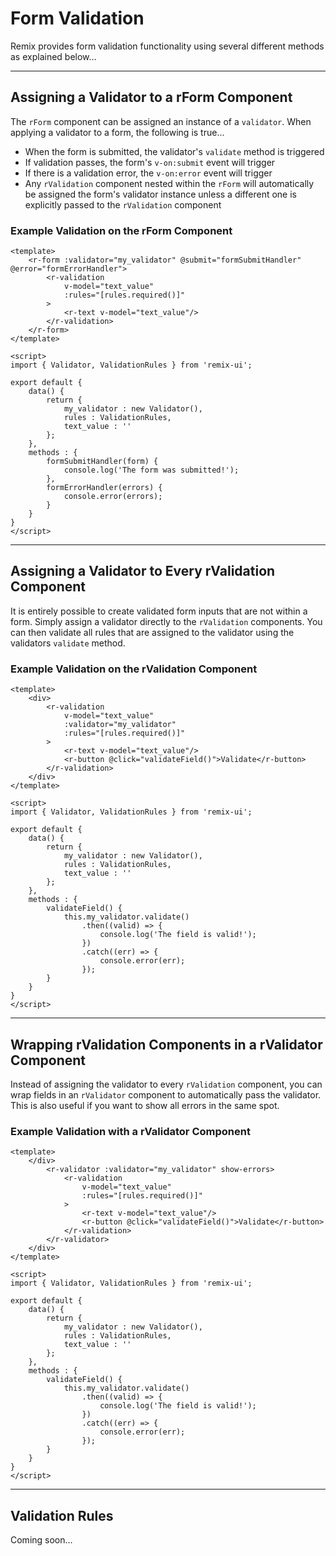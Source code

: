 # Form Validation

Remix provides form validation functionality using several different methods as explained below...

---
## Assigning a Validator to a rForm Component
The `rForm` component can be assigned an instance of a `validator`. When applying a validator to a form, the following is true...
* When the form is submitted, the validator's `validate` method is triggered
* If validation passes, the form's `v-on:submit` event will trigger
* If there is a validation error, the `v-on:error` event will trigger
* Any `rValidation` component nested within the `rForm` will automatically be assigned the form's validator instance unless a different one is explicitly passed to the `rValidation` component

### Example Validation on the rForm Component
```vue
<template>
    <r-form :validator="my_validator" @submit="formSubmitHandler" @error="formErrorHandler">
        <r-validation
            v-model="text_value"
            :rules="[rules.required()]"
        >
            <r-text v-model="text_value"/>
        </r-validation>
    </r-form>
</template>

<script>
import { Validator, ValidationRules } from 'remix-ui';

export default {
    data() {
        return {
            my_validator : new Validator(),
            rules : ValidationRules,
            text_value : ''
        };
    },
    methods : {
        formSubmitHandler(form) {
            console.log('The form was submitted!');
        },
        formErrorHandler(errors) {
            console.error(errors);
        }
    }
}
</script>
```
---
## Assigning a Validator to Every rValidation Component
It is entirely possible to create validated form inputs that are not within a form. Simply assign a validator directly to the `rValidation` components. You can then validate all rules that are assigned to the validator using the validators `validate` method.

### Example Validation on the rValidation Component
```vue
<template>
    <div>
        <r-validation
            v-model="text_value"
            :validator="my_validator"
            :rules="[rules.required()]"
        >
            <r-text v-model="text_value"/>
            <r-button @click="validateField()">Validate</r-button>
        </r-validation>
    </div>
</template>

<script>
import { Validator, ValidationRules } from 'remix-ui';

export default {
    data() {
        return {
            my_validator : new Validator(),
            rules : ValidationRules,
            text_value : ''
        };
    },
    methods : {
        validateField() {
            this.my_validator.validate()
                .then((valid) => {
                    console.log('The field is valid!');
                })
                .catch((err) => {
                    console.error(err);
                });
        }
    }
}
</script>
```
---
## Wrapping rValidation Components in a rValidator Component
Instead of assigning the validator to every `rValidation` component, you can wrap fields in an `rValidator` component to automatically pass the validator. This is also useful if you want to show all errors in the same spot.

### Example Validation with a rValidator Component
```vue
<template>
    </div>
        <r-validator :validator="my_validator" show-errors>
            <r-validation
                v-model="text_value"
                :rules="[rules.required()]"
            >
                <r-text v-model="text_value"/>
                <r-button @click="validateField()">Validate</r-button>
            </r-validation>
        </r-validator>
    </div>
</template>

<script>
import { Validator, ValidationRules } from 'remix-ui';

export default {
    data() {
        return {
            my_validator : new Validator(),
            rules : ValidationRules,
            text_value : ''
        };
    },
    methods : {
        validateField() {
            this.my_validator.validate()
                .then((valid) => {
                    console.log('The field is valid!');
                })
                .catch((err) => {
                    console.error(err);
                });
        }
    }
}
</script>
```
---
## Validation Rules
Coming soon...